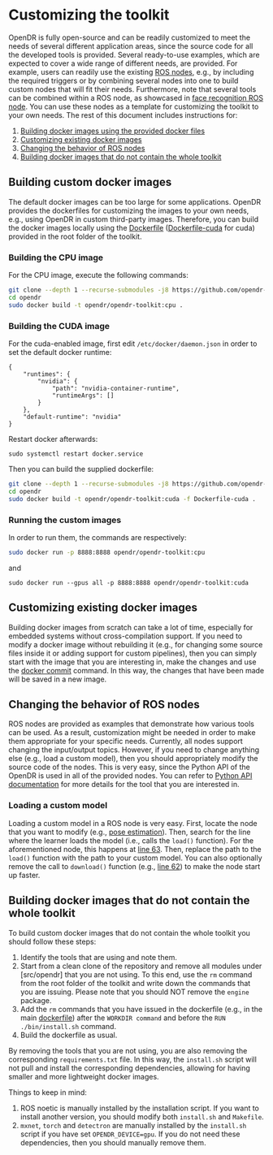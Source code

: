 # Customizing the toolkit

OpenDR is fully open-source and can be readily customized to meet the needs of several different application areas, since the source code for all the developed tools is provided.
Several ready-to-use examples, which are expected to cover a wide range of different needs, are provided.
For example, users can readily use the existing [ROS nodes](projects/opendr_ws), e.g., by including the required triggers or by combining several nodes into one to build custom nodes that will fit their needs. 
Furthermore, note that several tools can be combined within a ROS node, as showcased in [face recognition ROS node](projects/opendr_ws/src/perception/scripts/face_recognition.py). 
You can use these nodes as a template for customizing the toolkit to your own needs.
The rest of this document includes instructions for:
1. [Building docker images using the provided docker files](#building-custom-docker-images)
2. [Customizing existing docker images](#customizing-existing-docker-images)
3. [Changing the behavior of ROS nodes](#changing-the-behavior-of-ros-nodes)
4. [Building docker images that do not contain the whole toolkit](#building-docker-images-that-do-not-contain-the-whole-toolkit)


## Building custom docker images
The default docker images can be too large for some applications.
OpenDR provides the dockerfiles for customizing the images to your own needs, e.g., using OpenDR in custom third-party images.
Therefore, you can build the docker images locally using the [Dockerfile](/Dockerfile) ([Dockerfile-cuda](/Dockerfile-cuda) for cuda) provided in the root folder of the toolkit.

### Building the CPU image
For the CPU image, execute the following commands:
```bash
git clone --depth 1 --recurse-submodules -j8 https://github.com/opendr-eu/opendr
cd opendr
sudo docker build -t opendr/opendr-toolkit:cpu .
```

### Building the CUDA image
For the cuda-enabled image, first edit `/etc/docker/daemon.json` in order to set the default docker runtime:
```
{
    "runtimes": {
        "nvidia": {
            "path": "nvidia-container-runtime",
            "runtimeArgs": []
        }
    },
    "default-runtime": "nvidia"
}
```

Restart docker afterwards:
```
sudo systemctl restart docker.service
```
Then you can build the supplied dockerfile:
```bash
git clone --depth 1 --recurse-submodules -j8 https://github.com/opendr-eu/opendr
cd opendr
sudo docker build -t opendr/opendr-toolkit:cuda -f Dockerfile-cuda .
```

### Running the custom images
In order to run them, the commands are respectively:
```bash
sudo docker run -p 8888:8888 opendr/opendr-toolkit:cpu
```
and
```
sudo docker run --gpus all -p 8888:8888 opendr/opendr-toolkit:cuda
```

## Customizing existing docker images
Building docker images from scratch can take a lot of time, especially for embedded systems without cross-compilation support.
If you need to modify a docker image without rebuilding it (e.g., for changing some source files inside it or adding support for custom pipelines), then you can simply start with the image that you are interesting in, make the changes and use the [docker commit](https://docs.docker.com/engine/reference/commandline/commit/) command. In this way, the changes that have been made will be saved in a new image.


## Changing the behavior of ROS nodes
ROS nodes are provided as examples that demonstrate how various tools can be used. 
As a result, customization might be needed in order to make them appropriate for your specific needs.
Currently, all nodes support changing the input/output topics.
However, if you need to change anything else (e.g., load a custom model), then you should appropriately modify the source code of the nodes.
This is very easy, since the Python API of the OpenDR is used in all of the provided nodes.
You can refer to [Python API documentation](https://github.com/opendr-eu/opendr/blob/master/docs/reference/index.md) for more details for the tool that you are interested in.

### Loading a custom model
Loading a custom model in a ROS node is very easy. 
First, locate the node that you want to modify (e.g., [pose estimation](../../projects/opendr_ws/src/perception/scripts/pose_estimation.py)).
Then, search for the line where the learner loads the model (i.e., calls the `load()` function). 
For the aforementioned node, this happens at [line 63](../../projects/opendr_ws/src/perception/scripts/pose_estimation.py#L63).
Then, replace the path to the `load()` function with the path to your custom model.
You can also optionally remove the call to `download()` function (e.g., [line 62](../../projects/opendr_ws/src/perception/scripts/pose_estimation.py#L62)) to make the node start up faster. 


## Building docker images that do not contain the whole toolkit
To build custom docker images that do not contain the whole toolkit you should follow these steps:
1. Identify the tools that are using and note them.
2. Start from a clean clone of the repository and remove all modules under [src/opendr] that you are not using. 
To this end, use the `rm` command from the root folder of the toolkit and write down the commands that you are issuing.
Please note that you should NOT remove the `engine` package. 
4. Add the `rm` commands that you have issued in the dockerfile (e.g., in the main [dockerfile](https://github.com/opendr-eu/opendr/blob/master/Dockerfile)) after the `WORKDIR command` and before the `RUN ./bin/install.sh` command.
5. Build the dockerfile as usual.

By removing the tools that you are not using, you are also removing the corresponding `requirements.txt` file. 
In this way, the `install.sh` script will not pull and install the corresponding dependencies, allowing for having smaller and more lightweight docker images.

Things to keep in mind:
1. ROS noetic is manually installed by the installation script. 
If you want to install another version, you should modify both `install.sh` and `Makefile`.
2. `mxnet`, `torch` and `detectron` are manually installed by the `install.sh` script if you have set `OPENDR_DEVICE=gpu`.
If you do not need these dependencies, then you should manually remove them.
